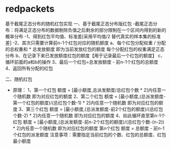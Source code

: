 # redpackets
基于截尾正态分布的随机红包实现
一、基于截尾正态分布版红包
-截尾正态分布：将满足正态分布的数据剔除负值之后剩余的部分限制在一个区间内得到的新的概率分布
-1、得到红包平均值、标准差[采用平均值/2 替代真实的样本集的标准差]
-2、其次只需要计算前n-1个红包对应的随机额度
  a、每个红包分配权重 / 分配的总权重和 * 总发放额度 即为当前发放红包的额度  每个分配红包的权重满足正态分布
  b、在记录下来已发放额度红包的额度【用于记录最后一个红包的额度】
  c、循环前面的a和b的操作
3、最后一个红包=总发放额度 - 前n-1个红包的总额度
4、返回所有分配的红包

二、随机红包
 * 原理： 
  1、第一个红包  额度 = [最小额度,总派发额度/总红包个数 * 2]内任意一个随机数  即为对应红包的额度
  2、第二个红包  额度 = [最小额度,(总派发额度-第一个红包的额度)/(总红包个数-1) * 2]内任意一个随机数  即为对应红包的额度
  3、第三个红包  额度 = [最小额度,(总派发额度-前2个红包的额度)/(总红包个数-2) * 2]内任意一个随机数  即为对应红包的额度
  4、如此循环直至第n-1个红包 额度 = [最小额度,(总派发额度-前n-2个红包的额度)/(总红包个数-(n-2)) * 2]内任意一个随机数  即为对应红包的额度
    第n个红包 额度 = 总额度 - 前n-1个红包的派发额度
  注意事项：需要指定当前红包的个数、红包的总额度、红包最小额度
